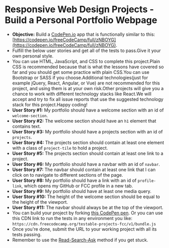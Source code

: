 # Responsive Web Design Projects - Build a Personal Portfolio Webpage
- **Objective:** Build a [CodePen.io](https://codepen.io) app that is functionally similar to this: [https://codepen.io/freeCodeCamp/full/zNBOYG](https://codepen.io/freeCodeCamp/full/zNBOYG).
- Fulfill the below user stories and get all of the tests to pass.Give it your own personal style.
- You can use HTML, JavaScript, and CSS to complete this project.Plain CSS is recommended because that is what the lessons have covered so far and you should get some practice with plain CSS.You can use Bootstrap or SASS
if you choose.Additional technologies(just
for example jQuery, React, Angular, or Vue) are not recommended
for this project, and using them is at your own risk.Other projects will give you a chance to work with different technology stacks like React.We will accept and
try to fix all issue reports that use the suggested technology stack
for this project.Happy coding!
- **User Story #1:** My portfolio should have a welcome section with an id of `welcome-section`.
- **User Story #2:** The welcome section should have an `h1` element that contains text.
- **User Story #3:** My portfolio should have a projects section with an id of `projects`.
- **User Story #4:** The projects section should contain at least one element with a class of `project-tile` to hold a project.
- **User Story #5:** The projects section should contain at least one link to a project.
- **User Story #6:** My portfolio should have a navbar with an id of `navbar`.
- **User Story #7:** The navbar should contain at least one link that I can click on to navigate to different sections of the page.
- **User Story #8:** My portfolio should have a link with an id of `profile-link`, which opens my GitHub or FCC profile in a new tab.
- **User Story #9:** My portfolio should have at least one media query.
- **User Story #10:** The height of the welcome section should be equal to the height of the viewport.
- **User Story #11:** The navbar should always be at the top of the viewport.
- You can build your project by forking [this CodePen pen](http://codepen.io/freeCodeCamp/pen/MJjpwO). Or you can use this CDN link to run the tests in any environment you like: `https://cdn.freecodecamp.org/testable-projects-fcc/v1/bundle.js`
- Once you're done, submit the URL to your working project with all its tests passing.
- Remember to use the [Read-Search-Ask](https://forum.freecodecamp.org/t/how-to-get-help-when-you-are-stuck/19514) method if you get stuck.